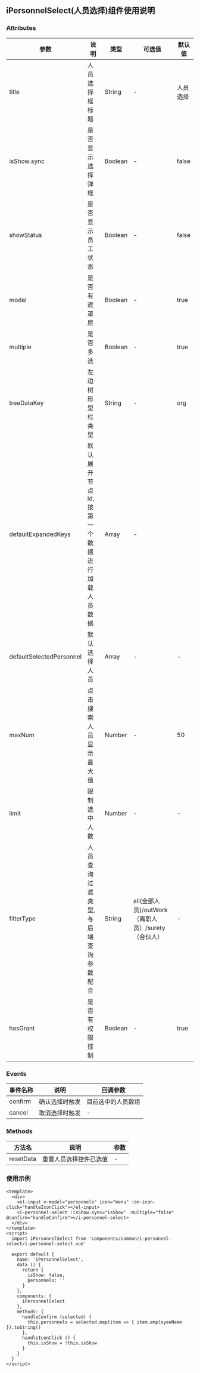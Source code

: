 ## iPersonnelSelect(人员选择)组件使用说明

### Attributes

参数 | 说明 | 类型 | 可选值 | 默认值
--- | --- | --- | --- | --- |
title | 人员选择框标题 | String | - | 人员选择
isShow.sync | 是否显示选择弹框 | Boolean | - | false
showStatus | 是否显示员工状态 | Boolean | - | false
modal | 是否有遮罩层 | Boolean | - | true
multiple | 是否多选 | Boolean | - | true
treeDataKey | 左边树形型栏类型 | String | - | org
defaultExpandedKeys | 默认展开节点id,按第一个数据进行加载人员数据 | Array | - |
defaultSelectedPersonnel | 默认选择人员 | Array | - | -
maxNum | 点击搜索人员显示最大值 | Number | - | 50
limit | 限制选中人数 | Number | - | -
filterType | 人员查询过滤类型, 与后端查询参数配合| String | all(全部人员)/outWork（离职人员）/surety（合伙人） | -
hasGrant | 是否有权限控制 | Boolean | - | true
### Events

事件名称 | 说明 | 回调参数
---|--- | --- |
confirm | 确认选择时触发 | 目前选中的人员数组
cancel | 取消选择时触发 | -

### Methods
方法名 | 说明 | 参数
--- | --- | ---
resetData | 重置人员选择控件已选值 | -
### 使用示例
```vue
<template>
  <div>
    <el-input v-model="personnels" icon="menu" :on-icon-click="handleIconClick"></el-input>
    <i-personnel-select :isShow.sync="isShow" :multiple="false" @confirm="handleConfirm"></i-personnel-select>
  </div>
</template>
<script>
  import iPersonnelSelect from 'components/common/i-personnel-select/i-personnel-select.vue'

  export default {
    name: 'iPersonnelSelect',
    data () {
      return {
        isShow: false,
        personnels: ''
      }
    },
    components: {
      iPersonnelSelect
    },
    methods: {
      handleConfirm (selected) {
        this.personnels = selected.map(item => { item.employeeName }).toString()
      },
      handleIconClick () {
        this.isShow = !this.isShow
      }
    }
  }
</script>

```
